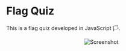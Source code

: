 # Flag Quiz

This is a flag quiz developed in JavaScript 🏳️.

<div align="center">
  <img src="https://res.cloudinary.com/dqok29gnl/image/upload/v1684174882/Capture_d_e%CC%81cran_2023-05-15_a%CC%80_19.10.00_vctr8l.png](https://res.cloudinary.com/dqok29gnl/image/upload/v1684177921/Capture_d_e%CC%81cran_2023-05-15_a%CC%80_20.59.50_ycs8el.png" alt="Screenshot">
</div>
